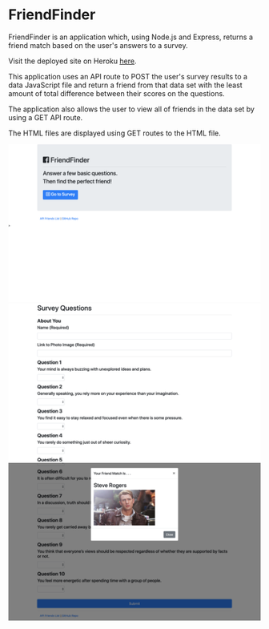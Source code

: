 # FriendFinder
FriendFinder is an application which, using Node.js and Express, returns a friend match based on the user's answers to a survey.

Visit the deployed site on Heroku [here](https://sleepy-springs-62403.herokuapp.com/).

This application uses an API route to POST the user's survey results to a data JavaScript file and return a friend from that data set with the least amount of total difference between their scores on the questions.

The application also allows the user to view all of friends in the data set by using a GET API route.

The HTML files are displayed using GET routes to the HTML file.

![FriendFinder Home](/images/home.png "FriendFinder Home")
![FriendFinder Survey](/images/survey.png "FriendFinder Survey")
![FriendFinder Result](/images/result.png "FriendFinder Result")
